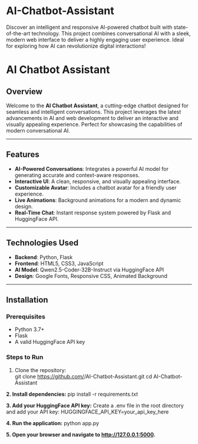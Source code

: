 # AI-Chatbot-Assistant
Discover an intelligent and responsive AI-powered chatbot built with state-of-the-art technology. This project combines conversational AI with a sleek, modern web interface to deliver a highly engaging user experience. Ideal for exploring how AI can revolutionize digital interactions!


# AI Chatbot Assistant  

## Overview  
Welcome to the **AI Chatbot Assistant**, a cutting-edge chatbot designed for seamless and intelligent conversations. This project leverages the latest advancements in AI and web development to deliver an interactive and visually appealing experience. Perfect for showcasing the capabilities of modern conversational AI.

---

## Features  
- **AI-Powered Conversations**: Integrates a powerful AI model for generating accurate and context-aware responses.  
- **Interactive UI**: A clean, responsive, and visually appealing interface.  
- **Customizable Avatar**: Includes a chatbot avatar for a friendly user experience.  
- **Live Animations**: Background animations for a modern and dynamic design.  
- **Real-Time Chat**: Instant response system powered by Flask and HuggingFace API.  

---

## Technologies Used  
- **Backend**: Python, Flask  
- **Frontend**: HTML5, CSS3, JavaScript  
- **AI Model**: Qwen2.5-Coder-32B-Instruct via HuggingFace API  
- **Design**: Google Fonts, Responsive CSS, Animated Background  

---

## Installation  
### Prerequisites  
- Python 3.7+  
- Flask  
- A valid HuggingFace API key  

### Steps to Run  
1. Clone the repository:  
   git clone https://github.com/<your-username>/AI-Chatbot-Assistant.git
   cd AI-Chatbot-Assistant

**2. Install dependencies:**
pip install -r requirements.txt

**3. Add your HuggingFace API key:**
Create a .env file in the root directory and add your API key:
HUGGINGFACE_API_KEY=your_api_key_here

**4. Run the application:**
 python app.py

**5. Open your browser and navigate to http://127.0.0.1:5000.**
